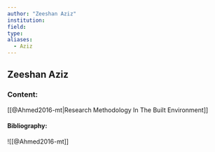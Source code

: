 ```yaml
---
author: "Zeeshan Aziz"
institution:
field:
type:
aliases:
  - Aziz
---
```


## Zeeshan Aziz

### Content:
[[@Ahmed2016-mt|Research Methodology In The Built Environment]]

#### Bibliography:

![[@Ahmed2016-mt]]